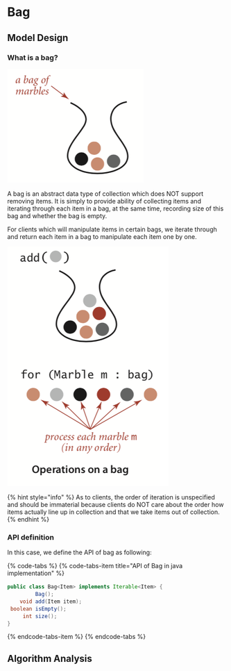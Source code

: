 # Bag

## Model Design

### What is a bag?

![Bag example: a collection of marbles](../.gitbook/assets/image%20%2822%29.png)

A bag is an abstract data type of collection which does NOT support removing items. It is simply to provide ability of collecting items and iterating through each item in a bag, at the same time, recording size of this bag and whether the bag is empty.

For clients which will manipulate items in certain bags, we iterate through and return each item in a bag to manipulate each item one by one.

![Manipulating items example: using iterator to reach each item](../.gitbook/assets/image%20%2812%29.png)

{% hint style="info" %}
As to clients, the order of iteration is unspecified and should be immaterial because clients do NOT care about the order how items actually line up in collection and that we take items out of collection.
{% endhint %}

### API definition

In this case, we define the API of bag as following:

{% code-tabs %}
{% code-tabs-item title="API of Bag in java implementation" %}
```java
public class Bag<Item> implements Iterable<Item> {
         Bag();
    void add(Item item);
 boolean isEmpty();
     int size();
}
```
{% endcode-tabs-item %}
{% endcode-tabs %}

## Algorithm Analysis

